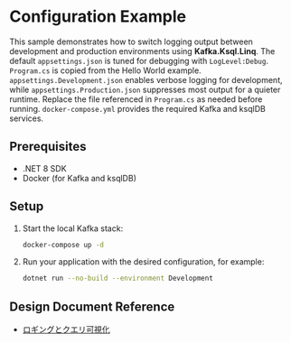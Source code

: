 # Configuration Example

This sample demonstrates how to switch logging output between development and production environments using **Kafka.Ksql.Linq**.
The default `appsettings.json` is tuned for debugging with `LogLevel:Debug`.
`Program.cs` is copied from the Hello World example. `appsettings.Development.json` enables verbose logging for development, while
`appsettings.Production.json` suppresses most output for a quieter runtime. Replace the file referenced in `Program.cs` as needed before running.
`docker-compose.yml` provides the required Kafka and ksqlDB services.

## Prerequisites

- .NET 8 SDK
- Docker (for Kafka and ksqlDB)

## Setup

1. Start the local Kafka stack:
   ```bash
   docker-compose up -d
   ```
2. Run your application with the desired configuration, for example:
   ```bash
   dotnet run --no-build --environment Development
   ```

## Design Document Reference

- [ロギングとクエリ可視化](../../docs/oss_design_combined.md#8ロギングとクエリ可視化)
